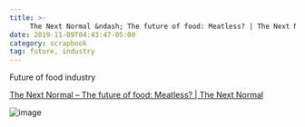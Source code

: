 ```yaml
---
title: >-
     The Next Normal &ndash; The future of food: Meatless? | The Next Normal
date: 2019-11-09T04:43:47-05:00
category: scrapbook
tag: future, industry 
---
```


Future of food industry 

[The Next Normal &ndash; The future of food: Meatless? | The Next Normal](https://www.mckinsey.com/featured-insights/the-next-normal/alternative-proteins)

![image](https://www.mckinsey.com/~/media/McKinsey/Featured%20Insights/The%20Next%20Normal/alternative-protein.ashx)